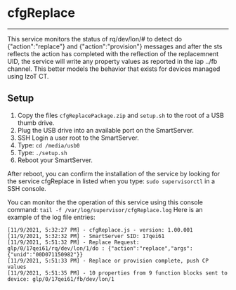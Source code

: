 # cfgReplace
---
This service monitors the status of rq/dev/lon/# to detect do {"action":"replace"} and {"action":"provision"} messages and after the sts reflects the action has completed with the reflection of the replacemnent UID, the service will write any property values as reported in the iap ../fb channel.  This better models the behavior that exists for devices managed using IzoT CT.

## Setup
1. Copy the files `cfgReplacePackage.zip` and `setup.sh` to the root of a USB thumb drive.
2. Plug the USB drive into an available port on the SmartServer.
3. SSH Login a user root to the SmartServer.
4. Type: `cd /media/usb0`
5. Type: `./setup.sh`
6. Reboot your SmartServer.

After reboot, you can confirm the installation of the service by looking for the service cfgReplace in listed when you type: `sudo supervisorctl` in a SSH console.  

You can monitor the the operation of this service using this console command: `tail -f /var/log/supervisor/cfgReplace.log`  Here is an example of the log file entries:
```
[11/9/2021, 5:32:27 PM] - cfgReplace.js - version: 1.00.001
[11/9/2021, 5:32:32 PM] - SmartServer SID: 17qei61
[11/9/2021, 5:51:32 PM] - Replace Request: glp/0/17qei61/rq/dev/lon/1/do : {"action":"replace","args":{"unid":"00D071150982"}}
[11/9/2021, 5:51:33 PM] - Replace or provision complete, push CP values
[11/9/2021, 5:51:35 PM] - 10 properties from 9 function blocks sent to device: glp/0/17qei61/fb/dev/lon/1
```
